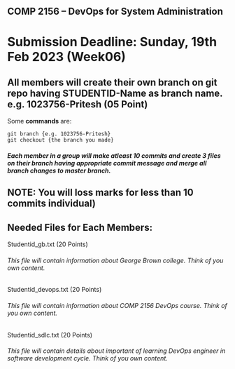 ## COMP 2156 – DevOps for System Administration

# Submission Deadline: Sunday, 19th Feb 2023 (Week06)

## All members will create their own branch on git repo having STUDENTID-Name as branch name. e.g. 1023756-Pritesh (05 Point)

Some **commands** are:

```
git branch {e.g. 1023756-Pritesh}
git checkout {the branch you made}
```

##### Each member in a group will make atleast 10 commits and create 3 files on their branch having appropriate commit message and merge all branch changes to master branch.

## NOTE: You will loss marks for less than 10 commits individual)

## Needed Files for Each Members:

Studentid_gb.txt (20 Points)

###### This file will contain information about George Brown college. Think of you own content.

Studentid_devops.txt (20 Points)

###### This file will contain information about COMP 2156 DevOps course. Think of you own content.

Studentid_sdlc.txt (20 Points)

###### This file will contain details about important of learning DevOps engineer in software development cycle. Think of you own content.
